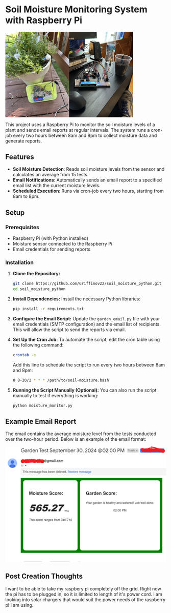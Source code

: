 # Soil Moisture Monitoring System with Raspberry Pi

<div style="display: flex;">
<img src="./images/example-setup.jpg" alt="full outside setup of raspberry pi with moisture sensor" style="width: 200px;">
<img src="./images/pre-setup.jpg" alt="full outside setup of raspberry pi with moisture sensor" style="width: 200px;">
</div>

This project uses a Raspberry Pi to monitor the soil moisture levels of a plant and sends email reports at regular intervals. The system runs a cron-job every two hours between 8am and 8pm to collect moisture data and generate reports.

## Features

- **Soil Moisture Detection**: Reads soil moisture levels from the sensor and calculates an average from 15 tests.
- **Email Notifications**: Automatically sends an email report to a specified email list with the current moisture levels.
- **Scheduled Execution**: Runs via cron-job every two hours, starting from 8am to 8pm.

## Setup

### Prerequisites

- Raspberry Pi (with Python installed)
- Moisture sensor connected to the Raspberry Pi
- Email credentials for sending reports

### Installation

1. **Clone the Repository:**

   ```bash
   git clone https://github.com/Griffinov22/soil_moisture_python.git
   cd soil_moisture_python
   ```

2. **Install Dependencies:**
   Install the necessary Python libraries:

   ```bash
   pip install -r requirements.txt
   ```

3. **Configure the Email Script:**
   Update the `garden_email.py` file with your email credentials (SMTP configuration) and the email list of recipients. This will allow the script to send the reports via email.

4. **Set Up the Cron Job:**
   To automate the script, edit the cron table using the following command:

   ```bash
   crontab -e
   ```

   Add this line to schedule the script to run every two hours between 8am and 8pm:

   ```bash
   0 8-20/2 * * * /path/to/soil-moisture.bash
   ```

5. **Running the Script Manually (Optional):**
   You can also run the script manually to test if everything is working:
   ```bash
   python moisture_monitor.py
   ```

## Example Email Report

The email contains the average moisture level from the tests conducted over the two-hour period. Below is an example of the email format:

![Example Email Report](./images/email-example.png)

## Post Creation Thoughts

I want to be able to take my raspbery pi completely off the grid. Right now the pi has to be plugged in, so it is limited to length of it's power cord. I am looking into solar chargers that would suit the power needs of the raspberry pi I am using.
